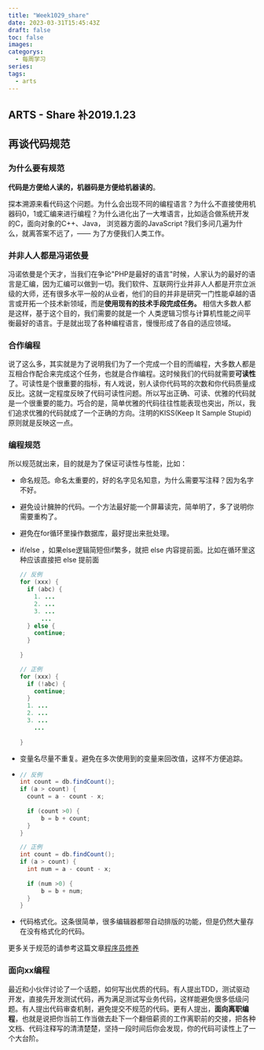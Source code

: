 ```yaml
---
title: "Week1029_share"
date: 2023-03-31T15:45:43Z
draft: false 
toc: false
images:
categorys:
  - 每周学习
series:
tags:
  - arts 
---
```


## ARTS - Share 补2019.1.23

## 再谈代码规范 

### 为什么要有规范

**代码是方便给人读的，机器码是方便给机器读的**。

探本溯源来看代码这个问题。为什么会出现不同的编程语言？为什么不直接使用机器码0，1或汇编来进行编程？为什么进化出了一大堆语言，比如适合做系统开发的C，面向对象的C++、Java， 浏览器方面的JavaScript ?我们多问几遍为什么，就离答案不远了，—— 为了方便我们人类工作。

### 并非人人都是冯诺依曼

冯诺依曼是个天才，当我们在争论"PHP是最好的语言"时候，人家认为的最好的语言是汇编，因为汇编可以做到一切。我们软件、互联网行业并非人人都是开宗立派级的大师，还有很多水平一般的从业者，他们的目的并非是研究一门性能卓越的语言或开拓一个技术新领域，而是**使用现有的技术手段完成任务。** 相信大多数人都是这样，基于这个目的，我们需要的就是一个 人类逻辑习惯与计算机性能之间平衡最好的语言。于是就出现了各种编程语言，慢慢形成了各自的适应领域。



### 合作编程

说了这么多，其实就是为了说明我们为了一个完成一个目的而编程，大多数人都是互相合作配合来完成这个任务，也就是合作编程。这时候我们的代码就需要**可读性**了。可读性是个很重要的指标，有人戏说，别人读你代码骂的次数和你代码质量成反比。这就一定程度反映了代码可读性问题。所以写出正确、可读、优雅的代码就是一个很重要的能力。巧合的是，简单优雅的代码往往性能表现也突出，所以，我们追求优雅的代码就成了一个正确的方向。注明的KISS(Keep It Sample Stupid)原则就是反映这一点。

### 编程规范

所以规范就出来，目的就是为了保证可读性与性能，比如：

* 命名规范。命名太重要的，好的名字见名知意，为什么需要写注释？因为名字不好。

* 避免设计臃肿的代码。一个方法最好能一个屏幕读完，简单明了，多了说明你需要重构了。

* 避免在for循环里操作数据库，最好提出来批处理。

* if/else ，如果else逻辑简短但if繁多，就把 else 内容提前面。比如在循环里这种应该直接把 else 提前面 

  ```java
  // 反例
  for (xxx) {
    if (abc) {
      1. ...
      2. ...
      3. ...
        ...
    } else {
      continue;
    }
        
  }
  
  // 正例
  for (xxx) {
    if (!abc) {
      continue;
    } 
    1. ...
    2. ...
    3. ...
      ...
    
  }
  ```

* 变量名尽量不重复。避免在多次使用到的变量来回改值，这样不方便追踪。

* ```java
  // 反例
  int count = db.findCount();
  if (a > count) {
  	count = a - count - x;
  	
  	if (count >0) {
  		b = b + count;
  	}
  }
  
  // 正例
  int count = db.findCount();
  if (a > count) {
  	int num = a - count - x;
  	
  	if (num >0) {
  		b = b + num;
  	}
  }
  ```

* 代码格式化。这条很简单，很多编辑器都带自动排版的功能，但是仍然大量存在没有格式化的代码。



更多关于规范的请参考这篇文章[程序员修养](https://time.geekbang.org/column/article/8700)

### 面向xx编程

最近和小伙伴讨论了一个话题，如何写出优质的代码。有人提出TDD，测试驱动开发，直接先开发测试代码，再为满足测试写业务代码，这样能避免很多低级问题。有人提出代码审查机制，避免提交不规范的代码。更有人提出，**面向离职编程**，也就是说把你当前工作当做去赴下一个翻倍薪资的工作离职前的交接，把各种文档、代码注释写的清清楚楚，坚持一段时间后你会发现，你的代码可读性上了一个大台阶。 